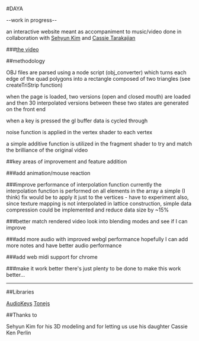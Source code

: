 #DAYA

--work in progress-- 

an interactive website meant as accompaniment to music/video done in collaboration with [Sehyun Kim](http://www.kimsehyun.kr/) and [Cassie Tarakajian](https://github.com/catarak)

###[the video](https://vimeo.com/143033999)

##methodology

OBJ files are parsed using a node script (obj_converter) which turns each edge of the quad polygons into a rectangle composed of two triangles (see createTriStrip function)

when the page is loaded, two versions (open and closed mouth) are loaded and then 30 interpolated versions between these two states are generated on the front end

when a key is pressed the gl buffer data is cycled through

noise function is applied in the vertex shader to each vertex

a simple additive function is utilized in the fragment shader to try and match the brilliance of the original video

##key areas of improvement and feature addition

###add animation/mouse reaction

###improve performance of interpolation function
currently the interpolation function is performed on all elements in the array
a simple (I think) fix would be to apply it just to the vertices - have to experiment
also, since texture mapping is not interpolated in lattice construction, simple data compression could be implemented and reduce data size by ~15%

###better match rendered video
look into blending modes and see if I can improve

###add more audio 
with improved webgl performance hopefully I can add more notes and have better audio performance

###add web midi support for chrome

###make it work better
there's just plenty to be done to make this work better...

_______________________________________________

##Libraries

[AudioKeys](https://github.com/kylestetz/AudioKeys)
[Tonejs](http://tonejs.org/)

##Thanks to

Sehyun Kim for his 3D modeling and for letting us use his daughter
Cassie
Ken Perlin